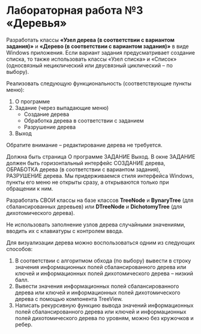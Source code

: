 # Лабораторная работа №3 «Деревья»

Разработать классы **«Узел дерева (в соответствии с вариантом задания)»** и **«Дерево (в 
соответствии с вариантом задания)»** в виде Windows приложения. Если вариант задания 
предусматривает создание списка, то также использовать классы «Узел списка» и 
«Список» (односвязный нециклический или двусвязный циклический – по выбору). 

Реализовать следующую функциональность (соответствующие пункты меню):

1. О программе
2. Задание (через выпадающие меню)
    * Создание дерева
    * Обработка дерева в соответствии с заданием
    * Разрушение дерева
3. Выход

Обратите внимание – редактирование дерева не требуется.

Должна быть страница О программе ЗАДАНИЕ Выход. В окне ЗАДАНИЕ должен быть 
горизонтальный интерфейс СОЗДАНИЕ дерева, ОБРАБОТКА дерева (в соответствии с 
вариантом задания), РАЗРУШЕНИЕ дерева. Мы придерживаемся стиля интерфейса 
Windows, пункты его меню не открыты сразу, а открываются только при обращении к 
ним.

Разработать СВОИ классы на базе классов **TreeNode** и **BynaryTree** (для 
сбалансированных деревьев) или **DTreeNode** и **DichotomyTree** (для дихотомического 
дерева).

Не использовать заполнение узлов дерева случайными значениями, вводить их с 
клавиатуры с контролем ввода.

Для визуализации дерева можно воспользоваться одним из следующих способов:
1. В соответствии с алгоритмом обхода (по выбору) вывести в строку значения 
информационных полей сбалансированного дерева или ключей и информационных 
полей дихотомического дерева – низкий балл.
2. Вывести значения информационных полей сбалансированного дерева или ключей 
и информационных полей дихотомического дерева с помощью компонента 
TreeView.
3. Написать рекурсивную функцию вывода значений информационных полей 
сбалансированного дерева или ключей и информационных полей дихотомического 
дерева по уровням, можно без кружочков и ребер.
